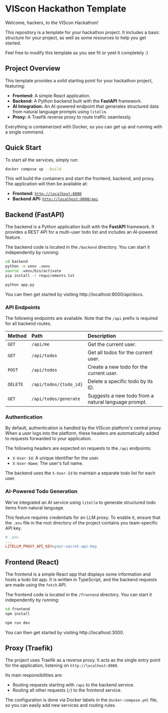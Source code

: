 # VIScon Hackathon Template

Welcome, hackers, to the VIScon Hackathon!

This repository is a template for your hackathon project. It includes a
basic structure for your project, as well as some resources to help you
get started.

Feel free to modify this template as you see fit or yeet it completely :)

## Project Overview

This template provides a solid starting point for your hackathon project, featuring:

- **Frontend:** A simple React application.
- **Backend:** A Python backend built with the **FastAPI** framework.
- **AI Integration:** An AI-powered endpoint that generates structured data from natural language prompts using `litellm`.
- **Proxy:** A Traefik reverse proxy to route traffic seamlessly.

Everything is containerized with Docker, so you can get up and running with a single command.

## Quick Start

To start all the services, simply run:

```bash
docker compose up --build
```

This will build the containers and start the frontend, backend, and proxy. The application will then be available at:

- **Frontend:** [`http://localhost:8080`](http://localhost:8080)
- **Backend API:** [`http://localhost:8080/api`](http://localhost:8080/api)

## Backend (FastAPI)

The backend is a Python application built with the **FastAPI** framework. It provides a REST API for a multi-user todo list and includes an AI-powered feature.

The backend code is located in the `/backend` directory. You can start it independently by running:

```bash
cd backend
python -m venv .venv
source .venv/bin/activate
pip install -r requirements.txt

python app.py
```

You can then get started by visiting http://localhost:8000/api/docs.

### API Endpoints

The following endpoints are available. Note that the `/api` prefix is required for all backend routes.

| Method   | Path                   | Description                                         |
| :------- | :--------------------- | :-------------------------------------------------- |
| `GET`    | `/api/me`              | Get the current user.                               |
| `GET`    | `/api/todos`           | Get all todos for the current user.                 |
| `POST`   | `/api/todos`           | Create a new todo for the current user.             |
| `DELETE` | `/api/todos/{todo_id}` | Delete a specific todo by its ID.                   |
| `GET`    | `/api/todos/generate`  | Suggests a new todo from a natural language prompt. |

### Authentication

By default, authentication is handled by the VIScon platform's central proxy. When a user logs into the platform, these headers are automatically added to requests forwarded to your application.

The following headers are expected on requests to the `/api` endpoints:

- `X-User-Id`: A unique identifier for the user.
- `X-User-Name`: The user's full name.

The backend uses the `X-User-Id` to maintain a separate todo list for each user.

### AI-Powered Todo Generation

We've integrated an AI service using `litellm` to generate structured todo items from natural language.

This feature requires credentials for an LLM proxy. To enable it, ensure that the `.env` file in the root directory of the project contains you team-specific API key.

```ini
# .env
...
LITELLM_PROXY_API_KEY=your-secret-api-key
```

## Frontend (React)

The frontend is a simple React app that displays some information and hosts a todo list app. It is written in TypeScript, and the backend requests are made using the `fetch` API.

The frontend code is located in the `/frontend` directory. You can start it independently by running:

```bash
cd frontend
npm install

npm run dev
```

You can then get started by visiting http://localhost:3000.

## Proxy (Traefik)

The project uses Traefik as a reverse proxy. It acts as the single entry point for the application, listening on `http://localhost:8080`.

Its main responsibilities are:

- Routing requests starting with `/api` to the backend service.
- Routing all other requests (`/`) to the frontend service.

The configuration is done via Docker labels in the `docker-compose.yml` file, so you can easily add new services and routing rules.
